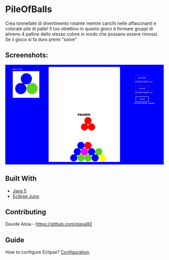 # PileOfBalls
Crea tonnellate di divertimento rotante mentre carichi nelle affascinanti e colorate pile di palle! 
Il tuo obiettivo in questo gioco è formare gruppi di almeno 4 palline dello stesso colore in modo che possano essere rimossi.
Se il gioco si fa duro premi "solve"

## Screenshots:
<img src="images/pileofballs.png"/> 

## Built With

* [Java 5](https://www.inf.unibz.it/~calvanese/teaching/java-docs/5.0/api/ "Java 5") 
* [Eclipse Juno](https://www.eclipse.org/downloads/packages/release/juno)

## Contributing

Davide Aloia - https://github.com/playa92

## Guide

How to configure Eclipse?
<a href="https://drive.google.com/open?id=1E7Hwpy8YsWPms7uk03D1b6DsNPVEW6jj">Configuration</a>.
